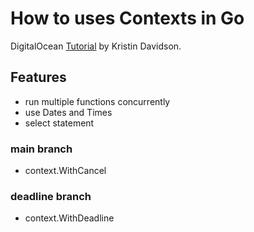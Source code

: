 # How to uses Contexts in Go

DigitalOcean [Tutorial](https://www.digitalocean.com/community/tutorials/how-to-use-contexts-in-go) by Kristin Davidson.

## Features

- run multiple functions concurrently
- use Dates and Times
- select statement

### main branch

- context.WithCancel

### deadline branch

- context.WithDeadline

